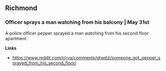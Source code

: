 ## Richmond

### Officer sprays a man watching from his balcony | May 31st

A police officer pepper sprayed a man watching from his second floor apartment. 

**Links**

* https://www.reddit.com/r/rva/comments/gtwdzi/someone_got_pepper_sprayed_from_his_second_floor/
